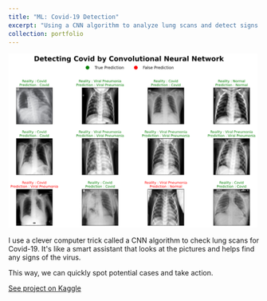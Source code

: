```yaml
---
title: "ML: Covid-19 Detection"
excerpt: "Using a CNN algorithm to analyze lung scans and detect signs of Covid-19 quickly and accurately.<br/><img src='/images/projects/covid_detection.png' style='max-width: 100%; height: auto; margin-top: 12px;'>"
collection: portfolio
---
```


<p style="margin-top: 16px;">
  <img src="/images/projects/covid_detection.png" style="max-width: 500px; height: auto;">
</p>

I use a clever computer trick called a CNN algorithm to check lung scans for Covid-19. It's like a smart assistant that looks at the pictures and helps find any signs of the virus.  

This way, we can quickly spot potential cases and take action.


[See project on Kaggle](https://www.kaggle.com/code/devananjelito/ml-covid-19-detection)